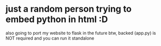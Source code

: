 # just a random person trying to embed python in html :D
also going to port my website to flask in the future
btw, backed (app.py) is NOT required and you can run it standalone